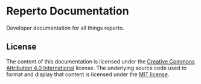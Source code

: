 # Reperto Documentation

Developer documentation for all things reperto.

## License

The content of this documentation is licensed under the [Creative Commons Attribution 4.0 International](LICENCE.md) license.
The underlying source code used to format and display that content is licensed under the [MIT license](LICENCE.md).
